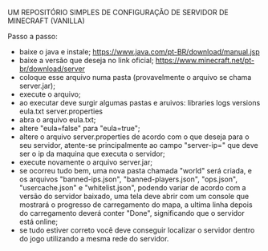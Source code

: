 UM REPOSITÓRIO SIMPLES DE CONFIGURAÇÃO DE SERVIDOR DE MINECRAFT (VANILLA)

Passo a passo:
- baixe o java e instale;
https://www.java.com/pt-BR/download/manual.jsp
- baixe a versão que deseja no link oficial;
https://www.minecraft.net/pt-br/download/server
- coloque esse arquivo numa pasta (provavelmente o arquivo se chama server.jar);
- execute o arquivo;
- ao executar deve surgir algumas pastas e aruivos:
	libraries
	logs
	versions
	eula.txt
	server.properties
- abra o arquivo eula.txt;
- altere "eula=false" para "eula=true";
- altere o arquivo server.properties de acordo com o que deseja para o seu servidor,
atente-se principalmente ao campo "server-ip=" que deve ser o ip da maquina que executa o servidor;
- execute novamente o arquivo server.jar;
- se ocorreu tudo bem, uma nova pasta chamada "world" será criada, e os arquivos "banned-ips.json",
"banned-players.json", "ops.json", "usercache.json" e "whitelist.json", podendo variar de acordo com 
a versão do servidor baixado, uma tela deve abrir com um console que mostrará o progresso de carregamento do mapa,
a ultima linha depois do carregamento deverá conter "Done", significando que o servidor está online;
- se tudo estiver correto você deve conseguir localizar o servidor dentro do jogo utilizando
a mesma rede do servidor.

	

